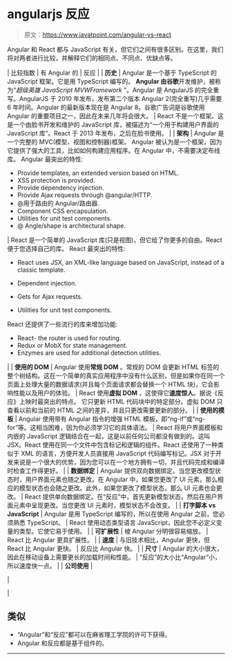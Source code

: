 # angularjs 反应

> 原文：<https://www.javatpoint.com/angular-vs-react>

Angular 和 React 都与 JavaScript 有关，但它们之间有很多区别。在这里，我们将对两者进行比较，并解释它们的相同点、不同点、优缺点等。

| 比较指数 | 有 Angular 的 | 反应 |
| **历史** | Angular 是一个基于 TypeScript 的 JavaScript 框架。它是用 TypeScript 编写的。 **Angular 由谷歌**开发维护，被称为“*超级英雄 JavaScript MVWFramework* ”。Angular 是 AngularJS 的完全重写。AngularJS 于 2010 年发布，发布第二个版本 Angular 2(完全重写)几乎需要 6 年时间。Angular 的最新版本现在是 Angular 8。谷歌广告词是谷歌使用 Angular 的重要项目之一，因此在未来几年将会很大。 | React 不是一个框架。这是一个由脸书开发和维护的 JavaScript 库，被描述为“一个用于构建用户界面的 JavaScript 库”。React 于 2013 年发布，之后在脸书使用。 |
| **架构** | Angular 是一个完整的 MVC(模型、视图和控制器)框架。
Angular 被认为是一个框架，因为它提供了强大的工具，比如如何构建应用程序。在 Angular 中，不需要决定布线库。
Angular 最突出的特性:

*   Provide templates, an extended version based on HTML.
*   XSS protection is provided.
*   Provide dependency injection.
*   Provide Ajax requests through @angular/HTTP.
*   @用于路由的 Angular/路由器.
*   Component CSS encapsulation.
*   Utilities for unit test components.
*   @ Angle/shape is architectural shape.

 | React 是一个简单的 JavaScript 库(只是视图)，但它给了你更多的自由。React 便于您选择自己的库。
React 最突出的特性:

*   React uses JSX, an XML-like language based on JavaScript, instead of a classic template.

*   Dependent injection.
*   Gets for Ajax requests.
*   Utilities for unit test components.

React 还提供了一些流行的库来增加功能:

*   React- the router is used for routing.
*   Redux or MobX for state management.
*   Enzymes are used for additional detection utilities.

 |
| **使用的 DOM** | Angular 使用**常规 DOM** 。常规的 DOM 会更新 HTML 标签的整个树结构。这在一个简单的真实应用程序中没有什么区别，但是如果你在同一个页面上处理大量的数据请求(并且每个页面请求都会替换一个 HTML 块)，它会影响性能以及用户的体验。 | React 使用**虚拟 DOM** ，这使得它**速度惊人**。据说《反应》上映时最突出的特点。
它只更新 HTML 代码块中的特定部分。虚拟 DOM 只查看以前和当前的 HTML 之间的差异，并且只更改需要更新的部分。 |
| **使用的模板** | Angular 使用带有 Angular 指令的增强 HTML 模板，即“ng-if”或“ng-for”等。这相当困难，因为你必须学习它的具体语法。 | React 将用户界面模板和内嵌的 JavaScript 逻辑结合在一起，这是以前任何公司都没有做到的。这叫 JSX。React 使用在同一个文件中包含标记和逻辑的组件。React 还使用了一种类似于 XML 的语言，方便开发人员直接用 JavaScript 代码编写标记。JSX 对于开发来说是一个很大的优势，因为您可以在一个地方拥有一切，并且代码完成和编译时检查工作得更好。 |
| **数据绑定** | Angular 提供双向数据绑定。当您更改模型状态时，用户界面元素也随之更改。在 Angular 中，如果您更改了 UI 元素，那么相应的模型状态也会随之更改。此外，如果您更改了模型状态，那么 UI 元素也会更改。 | React 提供单向数据绑定。在“反应”中，首先更新模型状态，然后在用户界面元素中呈现更改。当您更改 UI 元素时，模型状态不会改变。 |
| **打字脚本 vs JavaScript** | Angular 是用 TypeScript 编写的，所以在使用 Angular 之前，您必须熟悉 TypeScript。 | React 使用动态类型语言 JavaScript，因此您不必定义变量的类型。它使它易于使用。 |
| **可扩展性** | 棱 Angular 分明很容易缩放。 | React 比 Angular 更具扩展性。 |
| **速度** | 与旧技术相比，Angular 更快，但 React 比 Angular 更快。 | 反应比 Angular 快。 |
| **尺寸** | Angular 的大小很大，因此在移动设备上需要更长的加载时间和性能。 | “反应”的大小比“Angular”小，所以速度快一点。 |
| **公司使用** | 

 | 

 |

## 类似

*   “Angular”和“反应”都可以在麻省理工学院的许可下获得。
*   Angular 和反应都是基于组件的。

* * *